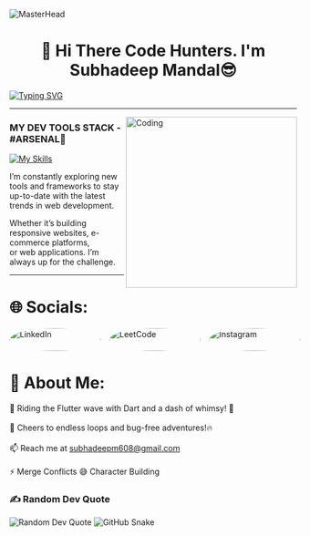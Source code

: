 ![MasterHead](https://user-images.githubusercontent.com/90236635/232446433-d5540fa2-fe28-4bb8-b929-cdb51fe61336.gif)
<h1 align="center">👋 Hi There Code Hunters. I'm Subhadeep Mandal😎 </h1>

[![Typing SVG](https://readme-typing-svg.demolab.com?font=Poppins&size=22&pause=1500&color=00FFC1&background=FF000004&multiline=true&width=1000&height=60&lines=%F0%9F%9A%80Welcome+To+My+Profile.+Here%2C+You'll+Find+A+Blend+of+My+Passions%2C+Experiences%2C+and+Insights.;I'm+Very+Excited+To+Share+My+Ideas.+Feel+Free+To+Explore+And+Dive+Into+The+Depth+of+Coding%F0%9F%94%A5)](https://git.io/typing-svg)
<hr style="border: 0px solid #000;">

<img align="right" alt="Coding" width="300" src="https://camo.githubusercontent.com/15857bd385b12298e036391e6b9644e481eb0903f46311126cb5f571df2b3686/68747470733a2f2f77686f736172676879612e6e65746c6966792e6170702f636f6e74656e742f67697068792e676966">

<h3>MY DEV TOOLS STACK - #ARSENAL🔧</h3>

[![My Skills](https://skillicons.dev/icons?i=c,cpp,python,html,css,javascript,react,django,anaconda,tensorflow,vscode,git,nodejs,ps&perline=7)](https://skillicons.dev)

<p>
  I’m constantly exploring new tools and frameworks to stay<br>
  up-to-date with the latest trends in web development.<br>
  
  Whether it’s building responsive websites, e-commerce platforms,<br>
  or web applications. I’m always up for the challenge.
</p>
<hr style="border: 0px solid #000;">

# 🌐 Socials:
<!-- Social Links -->
<div style="display: flex; gap: 15px; align-items: center;">
  <a href="https://www.linkedin.com/in/subhadeep-mandal-a0a7b7315/" target="_blank">
    <img src="https://img.shields.io/badge/LinkedIn-%230077B5.svg?logo=linkedin&logoColor=white" alt="LinkedIn" style="width: 160px; height: 40px; border-radius: 50%;">
  </a>
  <a href="https://leetcode.com/u/SUBHADEEP_MANDAL/" target="_blank">
    <img src="https://cdn.icon-icons.com/icons2/2530/PNG/512/leetcode_button_icon_151892.png" alt="LeetCode" style="width: 160px; height: 40px; border-radius: 50%;">
  </a>
  <a href="https://www.instagram.com/ig_subho_xd/" target="_blank">
    <img src="https://img.shields.io/badge/Instagram-%23E4405F.svg?logo=Instagram&logoColor=white" alt="Instagram" style="width: 160px; height: 40px; border-radius: 50%;">
  </a>
</div>

<!--![](https://github-readme-stats.vercel.app/api/top-langs/?username=adityaprashar01&theme=radical&hide_border=false&include_all_commits=true&count_private=true&layout=compact)
-->

# 💫 About Me:
🌈 Riding the Flutter wave with Dart and a dash of whimsy! 🎨<br><br>🚀 Cheers to endless loops and bug-free adventures!🔥<br><br>📫 Reach me at subhadeepm608@gmail.com<br><br>⚡ Merge Conflicts 😅 Character Building


### ✍️ Random Dev Quote
<img align="centre" src="https://quotes-github-readme.vercel.app/api?type=horizontal&theme=highcontrast" alt="Random Dev Quote" style="width: auto;"/>

<img alt="GitHub Snake" src="https://raw.githubusercontent.com/Subhadeep-Mandal/Subhadeep-Mandal/output/github-contribution-grid-snake.svg" />
